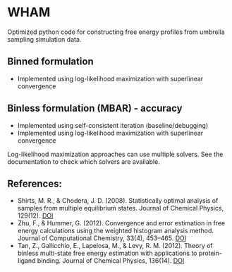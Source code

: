 # WHAM

Optimized python code for constructing free energy profiles from umbrella sampling simulation data.

## Binned formulation
- Implemented using log-likelihood maximization with superlinear convergence

## Binless formulation (MBAR) - accuracy
- Implemented using self-consistent iteration (baseline/debugging)
- Implemented using log-likelihood maximization with superlinear convergence

Log-likelihood maximization approaches can use multiple solvers. See the documentation to check which solvers are available.

## References:
- Shirts, M. R., & Chodera, J. D. (2008). Statistically optimal analysis of samples from multiple equilibrium states. Journal of Chemical Physics, 129(12). [DOI](https://doi.org/10.1063/1.2978177)
- Zhu, F., & Hummer, G. (2012). Convergence and error estimation in free energy calculations using the weighted histogram analysis method. Journal of Computational Chemistry, 33(4), 453–465. [DOI](https://doi.org/10.1002/jcc.21989)
- Tan, Z., Gallicchio, E., Lapelosa, M., & Levy, R. M. (2012). Theory of binless multi-state free energy estimation with applications to protein-ligand binding. Journal of Chemical Physics, 136(14). [DOI](https://doi.org/10.1063/1.3701175)
